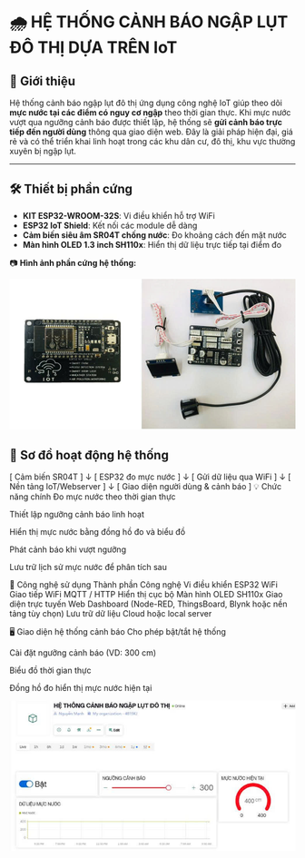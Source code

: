 # 🌧️ HỆ THỐNG CẢNH BÁO NGẬP LỤT ĐÔ THỊ DỰA TRÊN IoT

## 📌 Giới thiệu

Hệ thống cảnh báo ngập lụt đô thị ứng dụng công nghệ IoT giúp theo dõi **mực nước tại các điểm có nguy cơ ngập** theo thời gian thực. Khi mực nước vượt qua ngưỡng cảnh báo được thiết lập, hệ thống sẽ **gửi cảnh báo trực tiếp đến người dùng** thông qua giao diện web. Đây là giải pháp hiện đại, giá rẻ và có thể triển khai linh hoạt trong các khu dân cư, đô thị, khu vực thường xuyên bị ngập lụt.

---

## 🛠️ Thiết bị phần cứng

- **KIT ESP32-WROOM-32S**: Vi điều khiển hỗ trợ WiFi
- **ESP32 IoT Shield**: Kết nối các module dễ dàng
- **Cảm biến siêu âm SR04T chống nước**: Đo khoảng cách đến mặt nước
- **Màn hình OLED 1.3 inch SH110x**: Hiển thị dữ liệu trực tiếp tại điểm đo

📷 **Hình ảnh phần cứng hệ thống:**

![Phần cứng hệ thống](Hinh_Anh/anh-1.jpg)

## 🔁 Sơ đồ hoạt động hệ thống

[ Cảm biến SR04T ]
       ↓
[ ESP32 đo mực nước ]
       ↓
[ Gửi dữ liệu qua WiFi ]
       ↓
[ Nền tảng IoT/Webserver ]
       ↓
[ Giao diện người dùng & cảnh báo ]
💡 Chức năng chính
Đo mực nước theo thời gian thực

Thiết lập ngưỡng cảnh báo linh hoạt

Hiển thị mực nước bằng đồng hồ đo và biểu đồ

Phát cảnh báo khi vượt ngưỡng

Lưu trữ lịch sử mực nước để phân tích sau

🧠 Công nghệ sử dụng
Thành phần	Công nghệ
Vi điều khiển	ESP32 WiFi
Giao tiếp	WiFi MQTT / HTTP
Hiển thị cục bộ	Màn hình OLED SH110x
Giao diện trực tuyến	Web Dashboard (Node-RED, ThingsBoard, Blynk hoặc nền tảng tùy chọn)
Lưu trữ dữ liệu	Cloud hoặc local server

🖥️ Giao diện hệ thống cảnh báo
Cho phép bật/tắt hệ thống

Cài đặt ngưỡng cảnh báo (VD: 300 cm)

Biểu đồ thời gian thực

Đồng hồ đo hiển thị mực nước hiện tại

![Phần cứng hệ thống](Hinh_Anh/anh-2.jpg)




